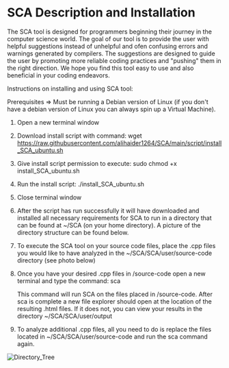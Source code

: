 # SCA Description and Installation

The SCA tool is designed for programmers beginning their journey in the computer science world. The goal
of our tool is to provide the user with helpful suggestions instead of unhelpful and ofen confusing errors
and warnings generated by compilers. The suggestions are designed to guide the user by promoting more 
reliable coding practices and "pushing" them in the right direction. We hope you find this tool easy 
to use and also beneficial in your coding endeavors.

Instructions on installing and using SCA tool:

Prerequisites => Must be running a Debian version of Linux 
                 (if you don't have a debian version of Linux you can always spin up a Virtual Machine).

1. Open a new terminal window
2. Download install script with command: wget https://raw.githubusercontent.com/alihaider1264/SCA/main/script/install_SCA_ubuntu.sh
3. Give install script permission to execute: sudo chmod +x install_SCA_ubuntu.sh
4. Run the install script: ./install_SCA_ubuntu.sh
5. Close terminal window
6. After the script has run successfully it will have downloaded and installed all necessary requirements for
   SCA to run in a directory that can be found at ~/SCA (on your home directory). A picture of the directory
   structure can be found below.
7. To execute the SCA tool on your source code files, place the .cpp files you would like to have analyzed
   in the ~/SCA/SCA/user/source-code directory (see photo below)
8. Once you have your desired .cpp files in /source-code open a new terminal and type the command: sca

   This command will run SCA on the files placed in /source-code. After sca is complete a new file explorer
   should open at the location of the resulting .html files. If it does not, you can view your results in 
   the directory ~/SCA/SCA/user/output
9. To analyze additional .cpp files, all you need to do is replace the files located in ~/SCA/SCA/user/source-code
   and run the sca command again.

![Directory_Tree](https://user-images.githubusercontent.com/64028736/140849179-40abb7ef-75b9-4ca8-b878-4b4665f5fedd.JPG)



